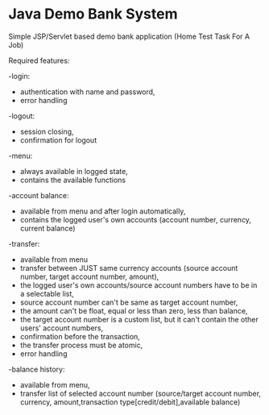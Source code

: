 # Java Demo Bank System 

Simple JSP/Servlet based demo bank application
(Home Test Task For A Job)

Required features:

-login:
  * authentication with name and password,
  * error handling

-logout:
  * session closing,
  * confirmation for logout

-menu:
  * always available in logged state,
  * contains the available functions

-account balance:
  * available from menu and after login automatically,
  * contains the logged user's own accounts (account number, currency, current balance)

-transfer:
  * available from menu
  * transfer between JUST same currency accounts (source account number, target account number, amount),
  * the logged user's own accounts/source account numbers have to be in a selectable list,
  * source account number can't be same as target account number,
  * the amount can't be float, equal or less than zero, less than balance,
  * the target account number is a custom list, but it can't contain the other users' account numbers,
  * confirmation before the transaction,
  * the transfer process must be atomic,
  * error handling

-balance history:
  * available from menu,
  * transfer list of selected account number (source/target account number, currency, amount,transaction type[credit/debit],available balance)